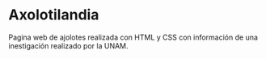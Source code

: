 # Axolotilandia
Pagina web de ajolotes realizada con HTML  y CSS con información de una inestigación realizado por la UNAM.

